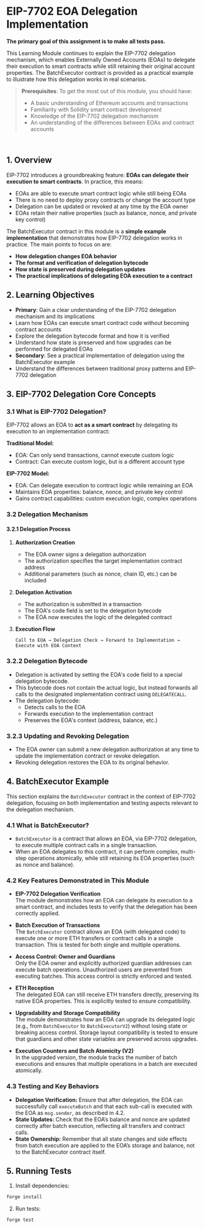 # EIP-7702 EOA Delegation Implementation

**The primary goal of this assignment is to make all tests pass.**

This Learning Module continues to explain the EIP-7702 delegation mechanism, which enables Externally Owned Accounts (EOAs) to delegate their execution to smart contracts while still retaining their original account properties. The BatchExecutor contract is provided as a practical example to illustrate how this delegation works in real scenarios.

> **Prerequisites**: To get the most out of this module, you should have:
>
> - A basic understanding of Ethereum accounts and transactions
> - Familiarity with Solidity smart contract development
> - Knowledge of the EIP-7702 delegation mechanism
> - An understanding of the differences between EOAs and contract accounts

<br>

## 1. Overview

EIP-7702 introduces a groundbreaking feature: **EOAs can delegate their execution to smart contracts**. In practice, this means:

- EOAs are able to execute smart contract logic while still being EOAs
- There is no need to deploy proxy contracts or change the account type
- Delegation can be updated or revoked at any time by the EOA owner
- EOAs retain their native properties (such as balance, nonce, and private key control)

The BatchExecutor contract in this module is a **simple example implementation** that demonstrates how EIP-7702 delegation works in practice. The main points to focus on are:

- **How delegation changes EOA behavior**
- **The format and verification of delegation bytecode**
- **How state is preserved during delegation updates**
- **The practical implications of delegating EOA execution to a contract**

## 2. Learning Objectives

- **Primary**: Gain a clear understanding of the EIP-7702 delegation mechanism and its implications
- Learn how EOAs can execute smart contract code without becoming contract accounts
- Explore the delegation bytecode format and how it is verified
- Understand how state is preserved and how upgrades can be performed for delegated EOAs
- **Secondary**: See a practical implementation of delegation using the BatchExecutor example
- Understand the differences between traditional proxy patterns and EIP-7702 delegation

## 3. EIP-7702 Delegation Core Concepts

### 3.1 What is EIP-7702 Delegation?

EIP-7702 allows an EOA to **act as a smart contract** by delegating its execution to an implementation contract:

**Traditional Model:**

- EOA: Can only send transactions, cannot execute custom logic
- Contract: Can execute custom logic, but is a different account type

**EIP-7702 Model:**

- EOA: Can delegate execution to contract logic while remaining an EOA
- Maintains EOA properties: balance, nonce, and private key control
- Gains contract capabilities: custom execution logic, complex operations

### 3.2 Delegation Mechanism

#### 3.2.1 Delegation Process

1. **Authorization Creation**

   - The EOA owner signs a delegation authorization
   - The authorization specifies the target implementation contract address
   - Additional parameters (such as nonce, chain ID, etc.) can be included

2. **Delegation Activation**

   - The authorization is submitted in a transaction
   - The EOA's code field is set to the delegation bytecode
   - The EOA now executes the logic of the delegated contract

3. **Execution Flow**
   ```
   Call to EOA → Delegation Check → Forward to Implementation → Execute with EOA Context
   ```

### 3.2.2 Delegation Bytecode

- Delegation is activated by setting the EOA's code field to a special delegation bytecode.
- This bytecode does not contain the actual logic, but instead forwards all calls to the designated implementation contract using `DELEGATECALL`.
- The delegation bytecode:
  - Detects calls to the EOA
  - Forwards execution to the implementation contract
  - Preserves the EOA's context (address, balance, etc.)

### 3.2.3 Updating and Revoking Delegation

- The EOA owner can submit a new delegation authorization at any time to update the implementation contract or revoke delegation.
- Revoking delegation restores the EOA to its original behavior.

## 4. BatchExecutor Example

This section explains the `BatchExecutor` contract in the context of EIP-7702 delegation, focusing on both implementation and testing aspects relevant to the delegation mechanism.

### 4.1 What is BatchExecutor?

- `BatchExecutor` is a contract that allows an EOA, via EIP-7702 delegation, to execute multiple contract calls in a single transaction.
- When an EOA delegates to this contract, it can perform complex, multi-step operations atomically, while still retaining its EOA properties (such as nonce and balance).

### 4.2 Key Features Demonstrated in This Module

- **EIP-7702 Delegation Verification**  
  The module demonstrates how an EOA can delegate its execution to a smart contract, and includes tests to verify that the delegation has been correctly applied.

- **Batch Execution of Transactions**  
  The `BatchExecutor` contract allows an EOA (with delegated code) to execute one or more ETH transfers or contract calls in a single transaction. This is tested for both single and multiple operations.

- **Access Control: Owner and Guardians**  
  Only the EOA owner and explicitly authorized guardian addresses can execute batch operations. Unauthorized users are prevented from executing batches. This access control is strictly enforced and tested.

- **ETH Reception**  
  The delegated EOA can still receive ETH transfers directly, preserving its native EOA properties. This is explicitly tested to ensure compatibility.

- **Upgradability and Storage Compatibility**  
  The module demonstrates how an EOA can upgrade its delegated logic (e.g., from `BatchExecutor` to `BatchExecutorV2`) without losing state or breaking access control. Storage layout compatibility is tested to ensure that guardians and other state variables are preserved across upgrades.

- **Execution Counters and Batch Atomicity (V2)**  
  In the upgraded version, the module tracks the number of batch executions and ensures that multiple operations in a batch are executed atomically.

### 4.3 Testing and Key Behaviors

- **Delegation Verification:** Ensure that after delegation, the EOA can successfully call `executeBatch` and that each sub-call is executed with the EOA as `msg.sender`, as described in 4.2.
- **State Updates:** Check that the EOA’s balance and nonce are updated correctly after batch execution, reflecting all transfers and contract calls.
- **State Ownership:** Remember that all state changes and side effects from batch execution are applied to the EOA’s storage and balance, not to the BatchExecutor contract itself.

## 5. Running Tests

1. Install dependencies:

```bash
forge install
```

2. Run tests:

```bash
forge test
```
